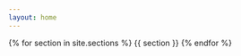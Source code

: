 ```yaml
---
layout: home
---
```

<!-- Header Gets Inserted Here -->


<!-- Begin Home Page Sections -->

{% for section in site.sections %}
{{ section }}
{% endfor %}



<!-- End Home Page Sections -->



<!-- Begin blog block -->

<!-- <div class="blog-block">
<h3>Latest Project:</h3>
<div class="grid">
{% for post in site.posts %}
{% if post.publish %}
	{% if post.img-src %}
	<div class="blog-block-grid-item">
		<img src="{{ post.img-src}}">
	</div>
	{% endif %}	
	<div class="blog-block-grid-item">
		<h4>
			<a href="{{ post.url | prepend: site.baseurl }}">
			{{ post.title }}
			</a>
			- 
			<time>{{ post.date | date: "%b %-d, %Y" }}</time>
		</h4>
		<p>{{ post.description }}</p>
	</div>
</div>
{% break %}
{% endif %}
{% endfor %}
</div> -->

<!-- End blog block -->

